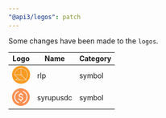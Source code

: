 ```yaml
---
"@api3/logos": patch
---
```


Some changes have been made to the `logos`.

|Logo|Name|Category|
|---|---|---|
|<img src="./raw/symbols/rlp.svg" width="36" alt="">|rlp|symbol|
|<img src="./raw/symbols/syrupusdc.svg" width="36" alt="">|syrupusdc|symbol|
